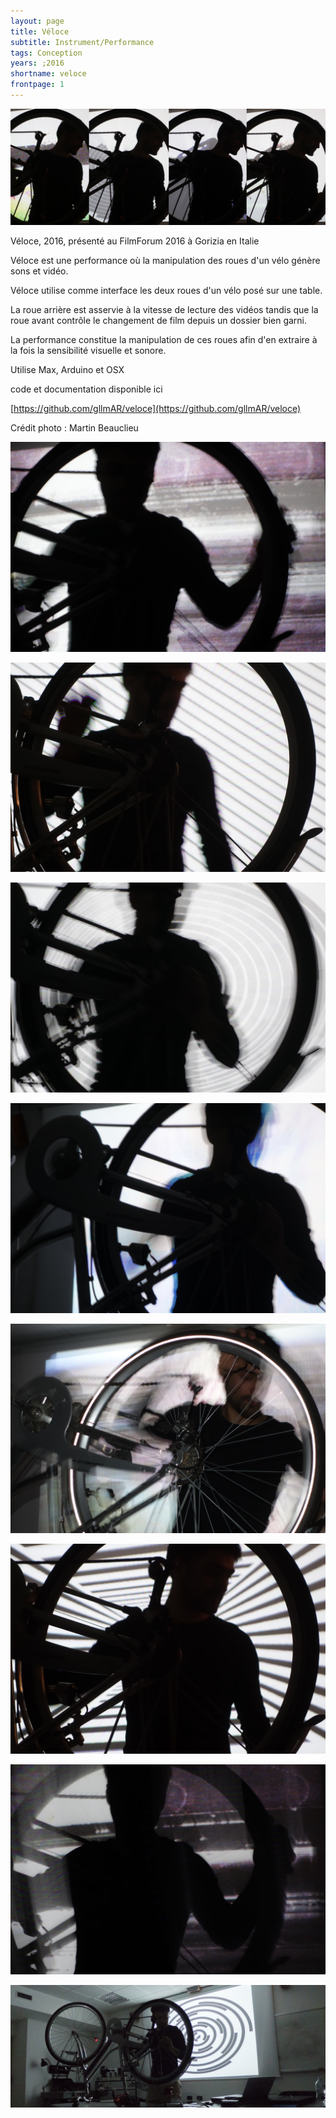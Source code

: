 ```yaml
---
layout: page
title: Véloce
subtitle: Instrument/Performance
tags: Conception
years: ;2016
shortname: veloce
frontpage: 1
---
```

![veloce](img_veloce_01.jpg)

Véloce, 2016,  présenté au FilmForum 2016 à Gorizia en Italie

Véloce est une performance où la manipulation des roues d'un vélo génère sons et vidéo.

Véloce utilise comme interface les deux roues d'un vélo posé sur une table.  

La roue arrière est asservie à la vitesse de lecture des vidéos tandis que la roue avant contrôle le changement de film depuis un dossier bien garni.

La performance constitue la manipulation de ces roues afin d'en extraire à la fois la sensibilité visuelle et sonore.   

Utilise Max, Arduino et OSX

code et documentation disponible ici

[https://github.com/gllmAR/veloce](https://github.com/gllmAR/veloce)

Crédit photo : Martin Beauclieu

![veloce](img_veloce_02.jpg)

![veloce](img_veloce_03.jpg)

![veloce](img_veloce_04.jpg)

![veloce](img_veloce_05.jpg)

![veloce](img_veloce_06.jpg)

![veloce](img_veloce_07.jpg)

![veloce](img_veloce_08.jpg)

![veloce](img_veloce_09.jpg)
